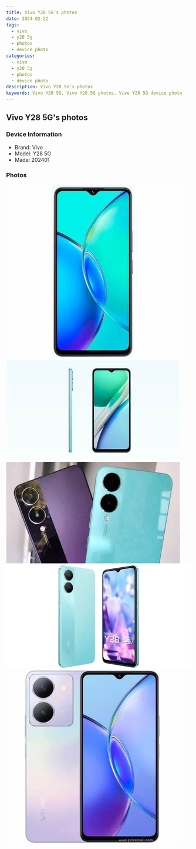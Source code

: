 ```yaml
---
title: Vivo Y28 5G's photos
date: 2024-02-22
tags: 
  - vivo
  - y28 5g
  - photos
  - device photo
categories: 
  - vivo
  - y28 5g
  - photos
  - device photo
description: Vivo Y28 5G's photos
keywords: Vivo Y28 5G, Vivo Y28 5G photos, Vivo Y28 5G device photo
---
```


## Vivo Y28 5G's photos

### Device Information

- Brand: Vivo
- Model: Y28 5G
- Made: 202401

### Photos

![/images/best-assets/devices/vivo/vivo-y28-5g/1.jpg](/images/best-assets/devices/vivo/vivo-y28-5g/1.jpg)
![/images/best-assets/devices/vivo/vivo-y28-5g/2.jpg](/images/best-assets/devices/vivo/vivo-y28-5g/2.jpg)
![/images/best-assets/devices/vivo/vivo-y28-5g/3.jpg](/images/best-assets/devices/vivo/vivo-y28-5g/3.jpg)
![/images/best-assets/devices/vivo/vivo-y28-5g/4.jpg](/images/best-assets/devices/vivo/vivo-y28-5g/4.jpg)
![/images/best-assets/devices/vivo/vivo-y28-5g/5.jpg](/images/best-assets/devices/vivo/vivo-y28-5g/5.jpg)
